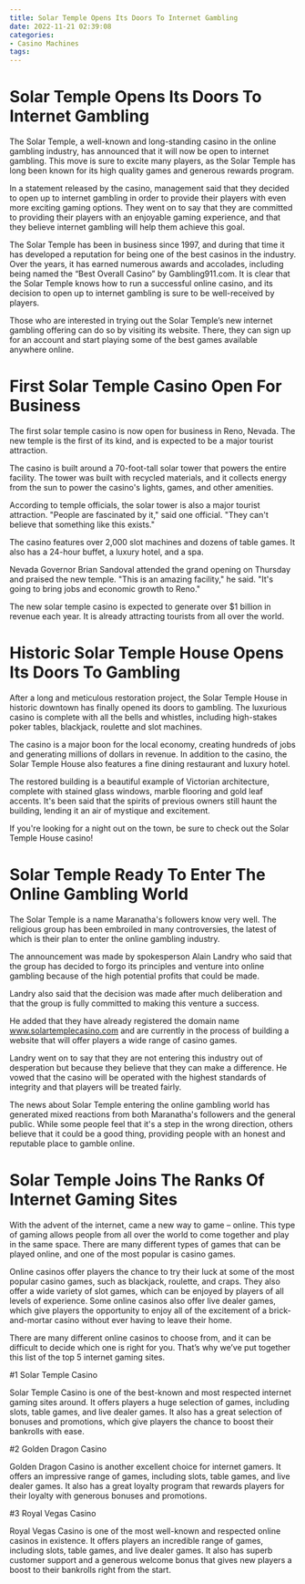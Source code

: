 ```yaml
---
title: Solar Temple Opens Its Doors To Internet Gambling
date: 2022-11-21 02:39:08
categories:
- Casino Machines
tags:
---
```



#  Solar Temple Opens Its Doors To Internet Gambling

The Solar Temple, a well-known and long-standing casino in the online gambling industry, has announced that it will now be open to internet gambling. This move is sure to excite many players, as the Solar Temple has long been known for its high quality games and generous rewards program.

In a statement released by the casino, management said that they decided to open up to internet gambling in order to provide their players with even more exciting gaming options. They went on to say that they are committed to providing their players with an enjoyable gaming experience, and that they believe internet gambling will help them achieve this goal.

The Solar Temple has been in business since 1997, and during that time it has developed a reputation for being one of the best casinos in the industry. Over the years, it has earned numerous awards and accolades, including being named the “Best Overall Casino” by Gambling911.com. It is clear that the Solar Temple knows how to run a successful online casino, and its decision to open up to internet gambling is sure to be well-received by players.

Those who are interested in trying out the Solar Temple’s new internet gambling offering can do so by visiting its website. There, they can sign up for an account and start playing some of the best games available anywhere online.

#  First Solar Temple Casino Open For Business

The first solar temple casino is now open for business in Reno, Nevada. The new temple is the first of its kind, and is expected to be a major tourist attraction.

The casino is built around a 70-foot-tall solar tower that powers the entire facility. The tower was built with recycled materials, and it collects energy from the sun to power the casino's lights, games, and other amenities.

According to temple officials, the solar tower is also a major tourist attraction. "People are fascinated by it," said one official. "They can't believe that something like this exists."

The casino features over 2,000 slot machines and dozens of table games. It also has a 24-hour buffet, a luxury hotel, and a spa.

Nevada Governor Brian Sandoval attended the grand opening on Thursday and praised the new temple. "This is an amazing facility," he said. "It's going to bring jobs and economic growth to Reno."

The new solar temple casino is expected to generate over $1 billion in revenue each year. It is already attracting tourists from all over the world.

#  Historic Solar Temple House Opens Its Doors To Gambling

After a long and meticulous restoration project, the Solar Temple House in historic downtown has finally opened its doors to gambling. The luxurious casino is complete with all the bells and whistles, including high-stakes poker tables, blackjack, roulette and slot machines.

The casino is a major boon for the local economy, creating hundreds of jobs and generating millions of dollars in revenue. In addition to the casino, the Solar Temple House also features a fine dining restaurant and luxury hotel.

The restored building is a beautiful example of Victorian architecture, complete with stained glass windows, marble flooring and gold leaf accents. It's been said that the spirits of previous owners still haunt the building, lending it an air of mystique and excitement.

If you're looking for a night out on the town, be sure to check out the Solar Temple House casino!

#  Solar Temple Ready To Enter The Online Gambling World

The Solar Temple is a name Maranatha's followers know very well. The religious group has been embroiled in many controversies, the latest of which is their plan to enter the online gambling industry.

The announcement was made by spokesperson Alain Landry who said that the group has decided to forgo its principles and venture into online gambling because of the high potential profits that could be made.

Landry also said that the decision was made after much deliberation and that the group is fully committed to making this venture a success.

He added that they have already registered the domain name www.solartemplecasino.com and are currently in the process of building a website that will offer players a wide range of casino games.

Landry went on to say that they are not entering this industry out of desperation but because they believe that they can make a difference. He vowed that the casino will be operated with the highest standards of integrity and that players will be treated fairly.

The news about Solar Temple entering the online gambling world has generated mixed reactions from both Maranatha's followers and the general public. While some people feel that it's a step in the wrong direction, others believe that it could be a good thing, providing people with an honest and reputable place to gamble online.

#  Solar Temple Joins The Ranks Of Internet Gaming Sites

With the advent of the internet, came a new way to game – online. This type of gaming allows people from all over the world to come together and play in the same space. There are many different types of games that can be played online, and one of the most popular is casino games.

Online casinos offer players the chance to try their luck at some of the most popular casino games, such as blackjack, roulette, and craps. They also offer a wide variety of slot games, which can be enjoyed by players of all levels of experience. Some online casinos also offer live dealer games, which give players the opportunity to enjoy all of the excitement of a brick-and-mortar casino without ever having to leave their home.

There are many different online casinos to choose from, and it can be difficult to decide which one is right for you. That’s why we’ve put together this list of the top 5 internet gaming sites.

#1 Solar Temple Casino

Solar Temple Casino is one of the best-known and most respected internet gaming sites around. It offers players a huge selection of games, including slots, table games, and live dealer games. It also has a great selection of bonuses and promotions, which give players the chance to boost their bankrolls with ease.

#2 Golden Dragon Casino

Golden Dragon Casino is another excellent choice for internet gamers. It offers an impressive range of games, including slots, table games, and live dealer games. It also has a great loyalty program that rewards players for their loyalty with generous bonuses and promotions.

#3 Royal Vegas Casino

Royal Vegas Casino is one of the most well-known and respected online casinos in existence. It offers players an incredible range of games, including slots, table games, and live dealer games. It also has superb customer support and a generous welcome bonus that gives new players a boost to their bankrolls right from the start.